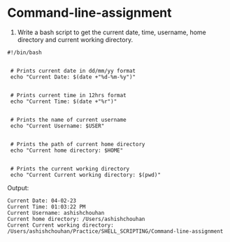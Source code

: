 # Command-line-assignment

1. Write a bash script to get the current date, time, username, home directory and
current working directory.

```
#!/bin/bash


 # Prints current date in dd/mm/yy format
 echo "Current Date: $(date +"%d-%m-%y")"


 # Prints current time in 12hrs format
 echo "Current Time: $(date +"%r")"


 # Prints the name of current username
 echo "Current Username: $USER"


 # Prints the path of current home directory
 echo "Current home directory: $HOME"


 # Prints the current working directory
 echo "Current Current working directory: $(pwd)"
```

Output:

```
Current Date: 04-02-23
Current Time: 01:03:22 PM
Current Username: ashishchouhan
Current home directory: /Users/ashishchouhan
Current Current working directory: /Users/ashishchouhan/Practice/SHELL_SCRIPTING/Command-line-assignment
```

